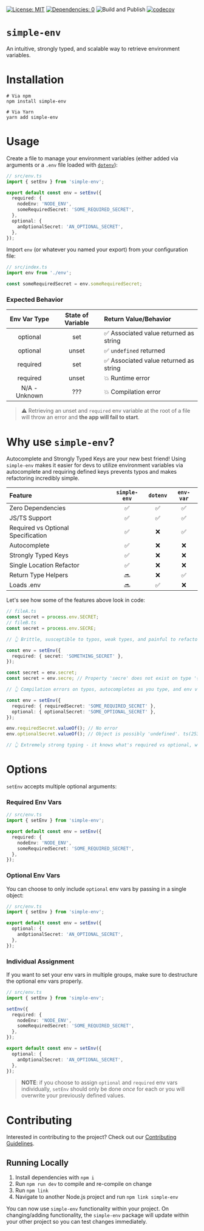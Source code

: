 [![License: MIT](https://img.shields.io/badge/License-MIT-blue.svg)](https://opensource.org/licenses/MIT)
[![Dependencies: 0](https://img.shields.io/badge/Dependencies-0-brightgreen.svg)](package.json)
![Build and Publish](https://github.com/AmericanAirlines/simple-env/workflows/Build%20and%20Publish/badge.svg)
[![codecov](https://codecov.io/gh/AmericanAirlines/simple-env/branch/main/graph/badge.svg)](https://codecov.io/gh/AmericanAirlines/simple-env)
# `simple-env`

An intuitive, strongly typed, and scalable way to retrieve environment variables.

# Installation

```shell
# Via npm
npm install simple-env

# Via Yarn
yarn add simple-env
```

# Usage

Create a file to manage your environment variables (either added via arguments or a `.env` file loaded with [`dotenv`](https://github.com/motdotla/dotenv)):

```typescript
// src/env.ts
import { setEnv } from 'simple-env';

export default const env = setEnv({
  required: {
    nodeEnv: 'NODE_ENV',
    someRequiredSecret: 'SOME_REQUIRED_SECRET',
  },
  optional: {
    anOptionalSecret: 'AN_OPTIONAL_SECRET',
  },
});
```

Import `env` (or whatever you named your export) from your configuration file:

```typescript
// src/index.ts
import env from './env';

const someRequiredSecret = env.someRequiredSecret;
```

### Expected Behavior

| Env Var Type  | State of Variable | Return Value/Behavior                  |
| :-----------: | :---------------: | :------------------------------------- |
|   optional    |        set        | ✅ Associated value returned as string |
|   optional    |       unset       | ✅ `undefined` returned                |
|   required    |        set        | ✅ Associated value returned as string |
|   required    |       unset       | 💥 Runtime error                       |
| N/A - Unknown |        ???        | 💥 Compilation error                   |

> ⚠️ Retrieving an unset and `required` env variable at the root of a file will throw an error and **the app will fail to start**.

# Why use `simple-env`?

Autocomplete and Strongly Typed Keys are your new best friend! Using `simple-env` makes it easier for devs to utilize environment variables via autocomplete and requiring defined keys prevents typos and makes refactoring incredibly simple.

| Feature                            | `simple-env` | `dotenv` | `env-var` |
| :--------------------------------- | :----------: | :------: | :-------: |
| Zero Dependencies                  |      ✅      |    ✅    |    ✅     |
| JS/TS Support                      |      ✅      |    ✅    |    ✅     |
| Required vs Optional Specification |      ✅      |    ❌    |    ✅     |
| Autocomplete                       |      ✅      |    ❌    |    ❌     |
| Strongly Typed Keys                |      ✅      |    ❌    |    ❌     |
| Single Location Refactor           |      ✅      |    ❌    |    ❌     |
| Return Type Helpers                |      🔜      |    ❌    |    ✅     |
| Loads .env                         |      🔜      |    ✅    |    ❌     |

Let's see how some of the features above look in code:

```typescript
// fileA.ts
const secret = process.env.SECRET;
// fileB.ts
const secret = process.env.SECRE;

// 👆 Brittle, susceptible to typos, weak types, and painful to refactor 😓

const env = setEnv({
  required: { secret: 'SOMETHING_SECRET' },
});

const secret = env.secret;
const secret = env.secre; // Property 'secre' does not exist on type '{ readonly secret: string; }'. Did you mean 'secret'? ts(2551)

// 👆 Compilation errors on typos, autocompletes as you type, and env var key can be modified without needing to refactor everywhere 👌

const env = setEnv({
  required: { requiredSecret: 'SOME_REQUIRED_SECRET' },
  optional: { optionalSecret: 'SOME_OPTIONAL_SECRET' },
});

env.requiredSecret.valueOf(); // No error
env.optionalSecret.valueOf(); // Object is possibly 'undefined'. ts(2532)

// 👆 Extremely strong typing - it knows what's required vs optional, which helps you catch bugs faster 🐞
```

# Options

`setEnv` accepts multiple optional arguments:

### Required Env Vars

```typescript
// src/env.ts
import { setEnv } from 'simple-env';

export default const env = setEnv({
  required: {
    nodeEnv: 'NODE_ENV',
    someRequiredSecret: 'SOME_REQUIRED_SECRET',
  },
});
```

### Optional Env Vars

You can choose to only include `optional` env vars by passing in a single object:

```typescript
// src/env.ts
import { setEnv } from 'simple-env';

export default const env = setEnv({
  optional: {
    anOptionalSecret: 'AN_OPTIONAL_SECRET',
  },
});
```

### Individual Assignment

If you want to set your env vars in multiple groups, make sure to destructure the optional env vars properly.

```typescript
// src/env.ts
import { setEnv } from 'simple-env';

setEnv({
  required: {
    nodeEnv: 'NODE_ENV',
    someRequiredSecret: 'SOME_REQUIRED_SECRET',
  },
});

export default const env = setEnv({
  optional: {
    anOptionalSecret: 'AN_OPTIONAL_SECRET',
  },
});
```

> **NOTE**: if you choose to assign `optional` and `required` env vars individually, `setEnv` should only be done _once_ for each or you will overwrite your previously defined values.

# Contributing

Interested in contributing to the project? Check out our [Contributing Guidelines](./.github/CONTRIBUTING.md).

## Running Locally

1. Install dependencies with `npm i`
1. Run `npm run dev` to compile and re-compile on change
1. Run `npm link`
1. Navigate to another Node.js project and run `npm link simple-env`

You can now use `simple-env` functionality within your project. On changing/adding functionality, the `simple-env` package will update within your other project so you can test changes immediately.

